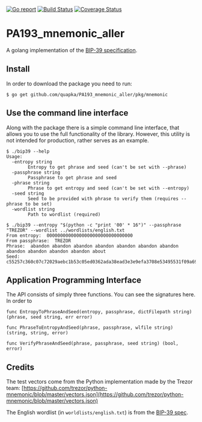 [![Go report](https://goreportcard.com/badge/github.com/quapka/PA193_mnemonic_aller)](https://goreportcard.com/report/github.com/quapka/PA193_mnemonic_aller)
[![Build Status](https://travis-ci.com/quapka/PA193_mnemonic_aller.svg?branch=master)](https://travis-ci.com/quapka/PA193_mnemonic_aller)
[![Coverage Status](https://coveralls.io/repos/github/quapka/PA193_mnemonic_aller/badge.svg?branch=master)](https://coveralls.io/github/quapka/PA193_mnemonic_aller?branch=master)

PA193_mnemonic_aller
====================

A golang implementation of the [BIP-39 specification](https://github.com/bitcoin/bips/blob/master/bip-0039.mediawiki).

## Install

In order to download the package you need to run:

```
$ go get github.com/quapka/PA193_mnemonic_aller/pkg/mnemonic
```

## Use the command line interface

Along with the package there is a simple command line interface, that allows you to use the full functionality of the library. However, this utility is not intended for production, rather serves as an example.

```
$ ./bip39 --help
Usage:
  -entropy string
        Entropy to get phrase and seed (can't be set with --phrase)
  -passphrase string
        Passphrase to get phrase and seed
  -phrase string
        Phrase to get entropy and seed (can't be set with --entropy)
  -seed string
        Seed to be provided with phrase to verify them (requires --phrase to be set)
  -wordlist string
        Path to wordlist (required)

$ ./bip39 --entropy "$(python -c "print '00' * 16")" --passphrase "TREZOR" --wordlist ../wordlists/english.txt
From entropy:  00000000000000000000000000000000
From passphrase:  TREZOR
Phrase:  abandon abandon abandon abandon abandon abandon abandon abandon abandon abandon abandon about
Seed:  c55257c360c07c72029aebc1b53c05ed0362ada38ead3e3e9efa3708e53495531f09a6987599d18264c1e1c92f2cf141630c7a3c4ab7c81b2f001698e7463b04
```

## Application Programming Interface

The API consists of simply three functions. You can see the signatures here. In order to

```
func EntropyToPhraseAndSeed(entropy, passphrase, dictFilepath string) (phrase, seed string, err error)

func PhraseToEntropyAndSeed(phrase, passphrase, wlfile string) (string, string, error)

func VerifyPhraseAndSeed(phrase, passphrase, seed string) (bool, error)
```

## Credits

The test vectors come from the Python implementation made by the Trezor team: [https://github.com/trezor/python-mnemonic/blob/master/vectors.json](https://github.com/trezor/python-mnemonic/blob/master/vectors.json)

The English wordlist (in `worldlists/english.txt`)  is from the [BIP-39 spec](https://github.com/bitcoin/bips/blob/master/bip-0039/bip-0039-wordlists.md).

